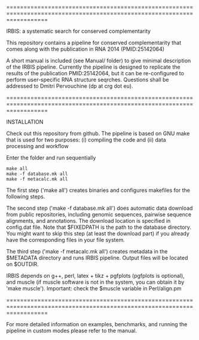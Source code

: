 
========================================================================================================================

IRBIS: a systematic search for conserved complementarity

This repository contains a pipeline for conserved complementarity that comes along with
the publication in RNA 2014 (PMID:25142064)

A short manual is included (see Manual/ folder) to give minimal description of the IRBIS pipeline.
Currently the pipeline is designed to replicate the results of the publication PMID:25142064, but
it can be re-configured to perform user-specific RNA structure seqrches. Questions shall be addressed 
to Dmitri Pervouchine (dp at crg dot eu).


========================================================================================================================

INSTALLATION

Check out this repository from github. The pipeline is based on GNU make that is used for two 
purposes: (i) compiling the code and (ii) data processing and workflow

Enter the folder and run sequentially

	make all
	make -f database.mk all
	make -f metacalc.mk all

The first step ('make all') creates binaries and configures makefiles for the following steps. 

The second step ('make -f database.mk all') does automatic data download from public repositories, including
genomic sequences, pairwise sequence alignments, and annotations. The download location is specified
in config.dat file. Note that $FIXEDPATH is the path to the database directory. You might want to skip 
this step (at least the download part) if you already have the corresponding files in your file
system. 

The third step ('make -f metacalc.mk all') creates metadata in the $METADATA directory and runs IRBIS pipeline.
Output files will be located on $OUTDIR.


IRBIS depends on g++, perl, latex + tikz + pgfplots (pgfplots is optional), and muscle (if muscle software is
not in the system, you can obtain it by 'make muscle'). Important: check the $muscle variable in Perl/align.pm

========================================================================================================================

For more detailed information on examples, benchmarks, and running the pipeline in custom modes
please refer to the manual.
